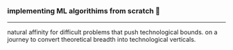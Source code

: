 <h3> implementing ML algorithims from scratch 🔨</h3>
<hr></hr>
natural affinity for difficult problems that push technological bounds. on a journey to convert theoretical breadth into technological verticals. 

